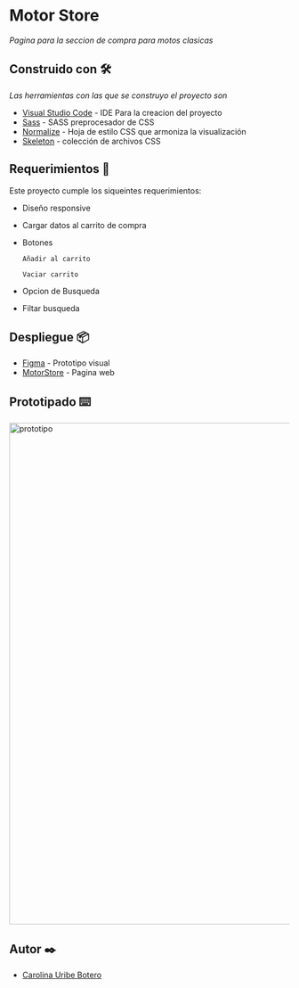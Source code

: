 # Motor Store

_Pagina para la seccion de compra para motos clasicas_

## Construido con 🛠️

_Las herramientas con las que se construyo el proyecto son_

* [Visual Studio Code](https://code.visualstudio.com/) - IDE Para la creacion del proyecto
* [Sass](https://sass-lang.com/) - SASS preprocesador de CSS
* [Normalize](https://necolas.github.io/normalize.css/) - Hoja de estilo CSS que armoniza la visualización
* [Skeleton](https://www.skeleton.dev/) - colección de archivos CSS 


## Requerimientos 📄

Este proyecto cumple los siqueintes requerimientos:

* Diseño responsive 
* Cargar datos al carrito de compra
* Botones 

    ` Añadir al carrito `

    ` Vaciar carrito `

* Opcion de Busqueda 
* Filtar busqueda
    


## Despliegue 📦

* [Figma](https://www.figma.com/proto/eZlLdXPgoEkYab1jBJlsUf/MotorStore?type=design&node-id=2-2&t=JMKoP5yYXUQcsvFa-0&scaling=scale-down&page-id=0%3A1&starting-point-node-id=2%3A2) - Prototipo visual
* [MotorStore](https://motor-store.netlify.app/) - Pagina web

## Prototipado ⌨️

<img width="900" alt="prototipo" src="https://user-images.githubusercontent.com/104663024/228632552-90f755d9-5c63-4327-b887-19bdbb46c7ac.png">


## Autor ✒️

- [Carolina Uribe Botero](https://github.com/caro1017)



